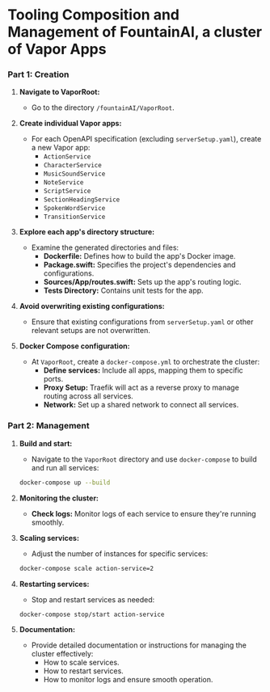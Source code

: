 # Tooling Composition and Management of FountainAI, a cluster of Vapor Apps

### Part 1: Creation

1. **Navigate to VaporRoot:**
   - Go to the directory `/fountainAI/VaporRoot`.

2. **Create individual Vapor apps:**
   - For each OpenAPI specification (excluding `serverSetup.yaml`), create a new Vapor app:
     - `ActionService`
     - `CharacterService`
     - `MusicSoundService`
     - `NoteService`
     - `ScriptService`
     - `SectionHeadingService`
     - `SpokenWordService`
     - `TransitionService`

3. **Explore each app's directory structure:**
   - Examine the generated directories and files:
      - **Dockerfile:** Defines how to build the app's Docker image.
      - **Package.swift:** Specifies the project's dependencies and configurations.
      - **Sources/App/routes.swift:** Sets up the app's routing logic.
      - **Tests Directory:** Contains unit tests for the app.

4. **Avoid overwriting existing configurations:**
   - Ensure that existing configurations from `serverSetup.yaml` or other relevant setups are not overwritten.

5. **Docker Compose configuration:**
   - At `VaporRoot`, create a `docker-compose.yml` to orchestrate the cluster:
      - **Define services:** Include all apps, mapping them to specific ports.
      - **Proxy Setup:** Traefik will act as a reverse proxy to manage routing across all services.
      - **Network:** Set up a shared network to connect all services.

### Part 2: Management

1. **Build and start:**
   - Navigate to the `VaporRoot` directory and use `docker-compose` to build and run all services:

   ```bash
   docker-compose up --build
   ```

2. **Monitoring the cluster:**
   - **Check logs:** Monitor logs of each service to ensure they're running smoothly.

3. **Scaling services:**
   - Adjust the number of instances for specific services:

   ```bash
   docker-compose scale action-service=2
   ```

4. **Restarting services:**
   - Stop and restart services as needed:

   ```bash
   docker-compose stop/start action-service
   ```

5. **Documentation:**
   - Provide detailed documentation or instructions for managing the cluster effectively:
      - How to scale services.
      - How to restart services.
      - How to monitor logs and ensure smooth operation.

